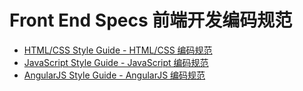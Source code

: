 # Front End Specs 前端开发编码规范

* [HTML/CSS Style Guide - HTML/CSS 编码规范](https://github.com/WisdomFusion/front-end-specs/blob/master/html-css-style-guide.md)
* [JavaScript Style Guide - JavaScript 编码规范](https://github.com/WisdomFusion/front-end-specs/blob/master/javascript-style-guide.md)
* [AngularJS Style Guide - AngularJS 编码规范](https://github.com/WisdomFusion/front-end-specs/blob/master/angularjs-style-guide.md)
